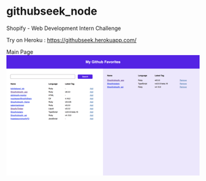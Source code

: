 
# githubseek_node

Shopify - Web Development Intern Challenge


Try on Heroku : https://githubseek.herokuapp.com/


Main Page
!["Main Page"](https://github.com/rafaelgavabarreto/githubseek_node/blob/master/mainscreen.png)